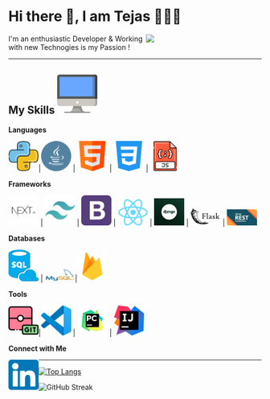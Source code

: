 
<h1>Hi there 👋, I am Tejas 🙋🏽‍♂️</h1> 

<img align='right' src="https://media.giphy.com/media/M9gbBd9nbDrOTu1Mqx/giphy.gif" width="230">


I'm an enthusiastic Developer & Working with new Technogies is my Passion !

---

 ## My Skills <img alt="Computer" width="80px" src="/Assets/desktop.png"/>

 **Languages**
 
 <img alt="Python" width="60px" src="/Assets/python.png"/>|<img alt="Java" width="60px" src="/Assets/java.png"/>    |    <img alt="HTML" width="60px" src="/Assets/html.png"/>    |    <img alt="CSS" width="60px" src="/Assets/css-3.png"/>    |    <img alt="JavaScript" width="60px" src="/Assets/javascript.png"/>
 
 **Frameworks**
 
 <img alt="nextjs" width="60px" src="/Assets/next.png"/>    |    <img alt="tailwindcss" width="60px" src="/Assets/tailwindcss-icon.svg"/>    |    <img alt="Bootstrap" width="60px" src="/Assets/bootstrap-logo.png"/>    |    <img alt="reactjs" width="60px" src="/Assets/react.png"/>    |    <img alt="django" width="60px" src="/Assets/django.png"/>    |    <img alt="flask" width="60px" src="/Assets/flask.png"/>    |    <img alt="django rest framework" width="60px" src="/Assets/django_rest_framework.png"/>
 
 **Databases**
 
 <img alt="sql" width="60px" src="/Assets/sql.png"/>    |    <img alt="mysql" width="60px" src="/Assets/mysql.png"/>|<img alt="firebase" width="60px" src="/Assets/firebase.png"/>
 
 **Tools**
 
 <img alt="Git" width="60px" src="/Assets/git.png"/>|<img alt="VSCode" width="60px" src="/Assets/vscode.png"/>    |    <img alt="PyCharm" width="60px" src="/Assets/pycharm.png"/>    |    <img alt="intellij idea" width="60px" src="/Assets/IntelliJ_idea.png"/>

 **Connect with Me**

[<img align="left" alt="LinkedIn - Tejas Kumar" width="60px" src="/Assets/linkedin.png" />](https://www.linkedin.com/in/tejas-kumar-044681226/)

 <hr>
 
  [![Top Langs](https://github-readme-stats-git-masterrstaa-rickstaa.vercel.app/api/top-langs/?username=TejasKumar2009)](https://github.com/TejasKumar2009/github-readme-stats)
 
 ![GitHub Streak](https://github-readme-streak-stats.herokuapp.com?user=TejasKumar2009&theme=cobalt&date_format=j%20M%5B%20Y%5D&background=000000&border=7536B2&stroke=9243DD&ring=89502D&fire=FF9554&currStreakNum=D280FF&sideNums=BC52FF&currStreakLabel=64EAE2&sideLabels=48A8A2&dates=A42EE5)
